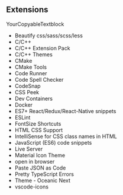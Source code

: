 ## Extensions

YourCopyableTextblock
- Beautify css/sass/scss/less
- C/C++
- C/C++ Extension Pack
- C/C++ Themes
- CMake
- CMake Tools
- Code Runner
- Code Spell Checker
- CodeSnap
- CSS Peek
- Dev Containers
- Docker
- ES7+ React/Redux/React-Native snippets
- ESLint
- FontSize Shortcuts
- HTML CSS Support
- IntelliSense for CSS class names in HTML
- JavaScript (ES6) code snippets
- Live Server
- Material Icon Theme
- open in browser
- Paste JSON as Code
- Pretty TypeScript Errors
- Theme - Oceanic Next
- vscode-icons

